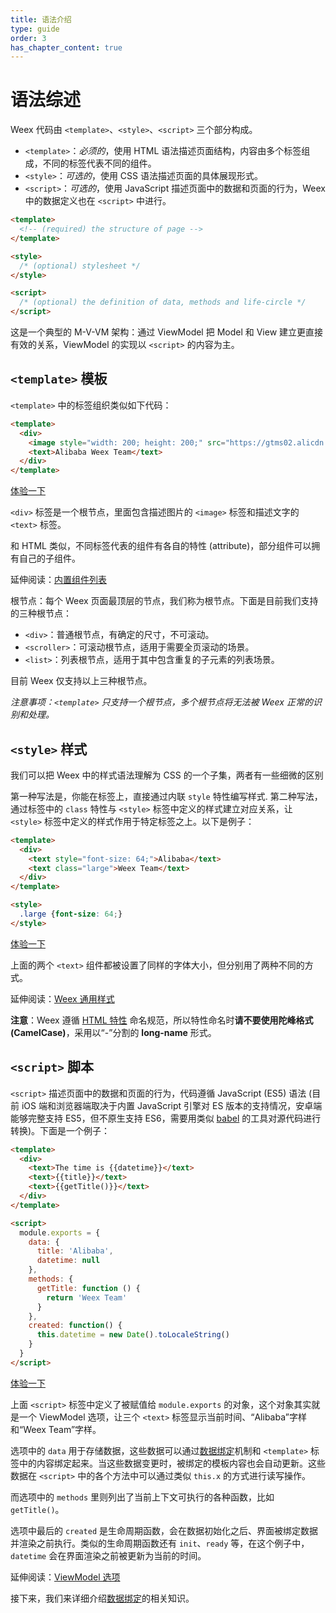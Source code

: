 ```yaml
---
title: 语法介绍
type: guide
order: 3
has_chapter_content: true
---
```


# 语法综述

Weex 代码由 `<template>`、`<style>`、`<script>` 三个部分构成。

- `<template>`：_必须的_，使用 HTML 语法描述页面结构，内容由多个标签组成，不同的标签代表不同的组件。
- `<style>`：_可选的_，使用 CSS 语法描述页面的具体展现形式。
- `<script>`：_可选的_，使用 JavaScript 描述页面中的数据和页面的行为，Weex 中的数据定义也在 `<script>` 中进行。

```html
<template>
  <!-- (required) the structure of page -->
</template>

<style>
  /* (optional) stylesheet */
</style>

<script>
  /* (optional) the definition of data, methods and life-circle */
</script>
```

这是一个典型的 M-V-VM 架构：通过 ViewModel 把 Model 和 View 建立更直接有效的关系，ViewModel 的实现以 `<script>` 的内容为主。

## `<template>` 模板

`<template>` 中的标签组织类似如下代码：

``` html
<template>
  <div>
    <image style="width: 200; height: 200;" src="https://gtms02.alicdn.com/tps/i2/TB1QHKjMXXXXXadXVXX20ySQVXX-512-512.png"></image>
    <text>Alibaba Weex Team</text>
  </div>
</template>
```

[体验一下](http://dotwe.org/5256e6e610ded330369f2e8010f7f0e6)

`<div>` 标签是一个根节点，里面包含描述图片的 `<image>` 标签和描述文字的 `<text>` 标签。

和 HTML 类似，不同标签代表的组件有各自的特性 (attribute)，部分组件可以拥有自己的子组件。

延伸阅读：[内置组件列表](../../references/components/index.html)

根节点：每个 Weex 页面最顶层的节点，我们称为根节点。下面是目前我们支持的三种根节点：

- `<div>`：普通根节点，有确定的尺寸，不可滚动。
- `<scroller>`：可滚动根节点，适用于需要全页滚动的场景。
- `<list>`：列表根节点，适用于其中包含重复的子元素的列表场景。

目前 Weex 仅支持以上三种根节点。

_注意事项：`<template>` 只支持一个根节点，多个根节点将无法被 Weex 正常的识别和处理。_

## `<style>` 样式

我们可以把 Weex 中的样式语法理解为 CSS 的一个子集，两者有一些细微的区别

第一种写法是，你能在标签上，直接通过内联 `style` 特性编写样式. 第二种写法，通过标签中的 `class` 特性与 `<style>` 标签中定义的样式建立对应关系，让 `<style>` 标签中定义的样式作用于特定标签之上。以下是例子：

```html
<template>
  <div>
    <text style="font-size: 64;">Alibaba</text>
    <text class="large">Weex Team</text>
  </div>
</template>

<style>
  .large {font-size: 64;}
</style>
```

[体验一下](http://dotwe.org/d8af9186bf045df74e7a538d91798db4)

上面的两个 `<text>` 组件都被设置了同样的字体大小，但分别用了两种不同的方式。

延伸阅读：[Weex 通用样式](../references/common-style.html)

**注意**：Weex 遵循 [HTML 特性](https://en.wikipedia.org/wiki/HTML_attribute) 命名规范，所以特性命名时**请不要使用陀峰格式 (CamelCase)**，采用以“-”分割的 **long-name** 形式。

## `<script>` 脚本

`<script>` 描述页面中的数据和页面的行为，代码遵循 JavaScript (ES5) 语法 (目前 iOS 端和浏览器端取决于内置 JavaScript 引擎对 ES 版本的支持情况，安卓端能够完整支持 ES5，但不原生支持 ES6，需要用类似 [babel](http://babeljs.io) 的工具对源代码进行转换)。下面是一个例子：

``` html
<template>
  <div>
    <text>The time is {{datetime}}</text>
    <text>{{title}}</text>
    <text>{{getTitle()}}</text>
  </div>
</template>

<script>
  module.exports = {
    data: {
      title: 'Alibaba',
      datetime: null
    },
    methods: {
      getTitle: function () {
        return 'Weex Team'
      }
    },
    created: function() {
      this.datetime = new Date().toLocaleString()
    }
  }
</script>
```

[体验一下](http://dotwe.org/8095bed0d9db4299fb39975d4b35b13f)

上面 `<script>` 标签中定义了被赋值给 `module.exports` 的对象，这个对象其实就是一个 ViewModel 选项，让三个 `<text>` 标签显示当前时间、“Alibaba”字样和“Weex Team”字样。

选项中的 `data` 用于存储数据，这些数据可以通过[数据绑定](./data-binding.html)机制和 `<template>` 标签中的内容绑定起来。当这些数据变更时，被绑定的模板内容也会自动更新。这些数据在 `<script>` 中的各个方法中可以通过类似 `this.x` 的方式进行读写操作。

而选项中的 `methods` 里则列出了当前上下文可执行的各种函数，比如 `getTitle()`。

选项中最后的 `created` 是生命周期函数，会在数据初始化之后、界面被绑定数据并渲染之前执行。类似的生命周期函数还有 `init`、`ready` 等，在这个例子中，`datetime` 会在界面渲染之前被更新为当前的时间。

延伸阅读：[ViewModel 选项](../../references/component-defs.html)

接下来，我们来详细介绍[数据绑定](./data-binding.html)的相关知识。
